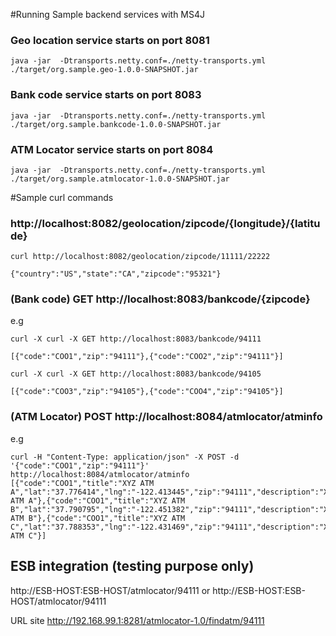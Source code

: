 #Running Sample backend services with MS4J


### Geo location service starts on port 8081
```
java -jar  -Dtransports.netty.conf=./netty-transports.yml ./target/org.sample.geo-1.0.0-SNAPSHOT.jar
```

### Bank code service starts on port 8083
```
java -jar  -Dtransports.netty.conf=./netty-transports.yml ./target/org.sample.bankcode-1.0.0-SNAPSHOT.jar
```

### ATM Locator service starts on port 8084
```
java -jar  -Dtransports.netty.conf=./netty-transports.yml ./target/org.sample.atmlocator-1.0.0-SNAPSHOT.jar
```



#Sample curl commands 

### http://localhost:8082/geolocation/zipcode/{longitude}/{latitude} 
```
curl http://localhost:8082/geolocation/zipcode/11111/22222 

{"country":"US","state":"CA","zipcode":"95321"}
```



### (Bank code) GET http://localhost:8083/bankcode/{zipcode}

e.g
```
curl -X curl -X GET http://localhost:8083/bankcode/94111

[{"code":"COO1","zip":"94111"},{"code":"COO2","zip":"94111"}]

curl -X curl -X GET http://localhost:8083/bankcode/94105

[{"code":"COO3","zip":"94105"},{"code":"COO4","zip":"94105"}]
```

### (ATM Locator) POST http://localhost:8084/atmlocator/atminfo 

e.g
```
curl -H "Content-Type: application/json" -X POST -d '{"code":"COO1","zip":"94111"}' http://localhost:8084/atmlocator/atminfo
[{"code":"COO1","title":"XYZ ATM A","lat":"37.776414","lng":"-122.413445","zip":"94111","description":"XYZ ATM A"},{"code":"COO1","title":"XYZ ATM B","lat":"37.790795","lng":"-122.451382","zip":"94111","description":"XYZ ATM B"},{"code":"COO1","title":"XYZ ATM C","lat":"37.788353","lng":"-122.431469","zip":"94111","description":"XYZ ATM C"}]
```
## ESB integration (testing purpose only)
http://ESB-HOST:ESB-HOST/atmlocator/94111 
or
http://ESB-HOST:ESB-HOST/atmlocator/94111

URL site
http://192.168.99.1:8281/atmlocator-1.0/findatm/94111